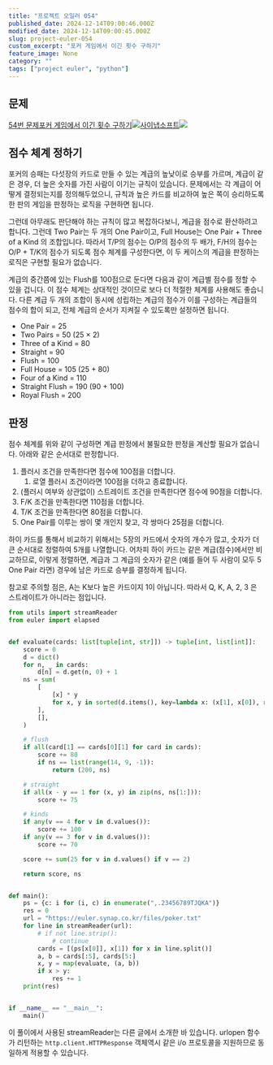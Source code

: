 ```yaml
---
title: "프로젝트 오일러 054"
published_date: 2024-12-14T09:00:46.000Z
modified_date: 2024-12-14T09:00:45.000Z
slug: project-euler-054
custom_excerpt: "포커 게임에서 이긴 횟수 구하기"
feature_image: None
category: ""
tags: ["project euler", "python"]
---
```


## 문제

[54번 문제포커 게임에서 이긴 횟수
구하기![](/images/favicon-34_1.ico)사이냅소프트![](/images/euler_portrait-30_1.png)](https://euler.synap.co.kr/problem=54)

## 점수 체계 정하기

포커의 승패는 다섯장의 카드로 만들 수 있는 계급의 높낮이로 승부를 가르며, 계급이 같은 경우, 더 높은 숫자를 가진 사람이 이기는 규칙이
있습니다. 문제에서는 각 계급이 어떻게 결정되는지를 정의해두었으니, 규칙과 높은 카드를 비교하여 높은 쪽이 승리하도록 한 판의 게임을
판정하는 로직을 구현하면 됩니다.

그런데 아무래도 판단해야 하는 규칙이 많고 복잡하다보니, 계급을 점수로 환산하려고 합니다. 그런데 Two Pair는 두 개의 One
Pair이고, Full House는 One Pair + Three of a Kind 의 조합입니다. 따라서 T/P의 점수는 O/P의 점수의
두 배가, F/H의 점수는 O/P + T/K의 점수가 되도록 점수 체계를 구성한다면, 이 두 케이스의 계급을 판정하는 로직은 구현할 필요가
없습니다.

계급의 중간쯤에 있는 Flush를 100점으로 둔다면 다음과 같이 계급별 점수를 정할 수 있을 겁니다. 이 점수 체계는 상대적인 것이므로
보다 더 적절한 체계를 사용해도 좋습니다. 다른 계급 두 개의 조합이 동시에 성립하는 계급의 점수가 이를 구성하는 계급들의 점수의 합이
되고, 전체 계급의 순서가 지켜질 수 있도록만 설정하면 됩니다.

  * One Pair = 25
  * Two Pairs = 50 (25 × 2)
  * Three of a Kind = 80
  * Straight = 90
  * Flush = 100
  * Full House = 105 (25 + 80)
  * Four of a Kind = 110
  * Straight Flush = 190 (90 + 100)
  * Royal Flush = 200

## 판정

점수 체계를 위와 같이 구성하면 계급 판정에서 불필요한 판정을 계산할 필요가 없습니다. 아래와 같은 순서대로 판정합니다.

  1. 플러시 조건을 만족한다면 점수에 100점을 더합니다. 
     1. 로열 플러시 조건이라면 100점을 더하고 종료합니다. 
  2. (플러시 여부와 상관없이) 스트레이트 조건을 만족한다면 점수에 90점을 더합니다. 
  3. F/K 조건을 만족한다면 110점을 더합니다. 
  4. T/K 조건을 만족한다면 80점을 더합니다.
  5. One Pair를 이루는 쌍이 몇 개인지 찾고, 각 쌍마다 25점을 더합니다. 

하이 카드를 통해서 비교하기 위해서는 5장의 카드에서 숫자의 개수가 많고, 숫자가 더 큰 순서대로 정렬하여 5개를 나열합니다. 어차피 하이
카드는 같은 계급(점수)에서만 비교하므로, 이렇게 정렬하면, 계급과 그 계급의 숫자가 같은 (예를 들어 두 사람이 모두 5 One Pair
라면) 경우에 남은 카드로 승부를 결정하게 됩니다.

참고로 주의할 점은, A는 K보다 높은 카드이지 1이 아닙니다. 따라서 Q, K, A, 2, 3 은 스트레이트가 아니라는 점입니다.

```python
from utils import streamReader
from euler import elapsed


def evaluate(cards: list[tuple[int, str]]) -> tuple[int, list[int]]:
    score = 0
    d = dict()
    for n, _ in cards:
        d[n] = d.get(n, 0) + 1
    ns = sum(
        [
            [x] * y
            for x, y in sorted(d.items(), key=lambda x: (x[1], x[0]), reverse=True)
        ],
        [],
    )

    # flush
    if all(card[1] == cards[0][1] for card in cards):
        score += 80
        if ns == list(range(14, 9, -1)):
            return (200, ns)

    # straight
    if all(x - y == 1 for (x, y) in zip(ns, ns[1:])):
        score += 75

    # kinds
    if any(v == 4 for v in d.values()):
        score += 100
    if any(v == 3 for v in d.values()):
        score += 70

    score += sum(25 for v in d.values() if v == 2)

    return score, ns


def main():
    ps = {c: i for (i, c) in enumerate(",.23456789TJQKA")}
    res = 0
    url = "https://euler.synap.co.kr/files/poker.txt"
    for line in streamReader(url):
        # if not line.strip():
            # continue
        cards = [(ps[x[0]], x[1]) for x in line.split()]
        a, b = cards[:5], cards[5:]
        x, y = map(evaluate, (a, b))
        if x > y:
            res += 1
    print(res)


if __name__ == "__main__":
    main()
```
이 풀이에서 사용된 streamReader는 다른 글에서 소개한 바 있습니다. urlopen 함수가 리턴하는
`http.client.HTTPResponse` 객체역시 같은 i/o 프로토콜을 지원하므로 동일하게 적용할 수 있습니다.

